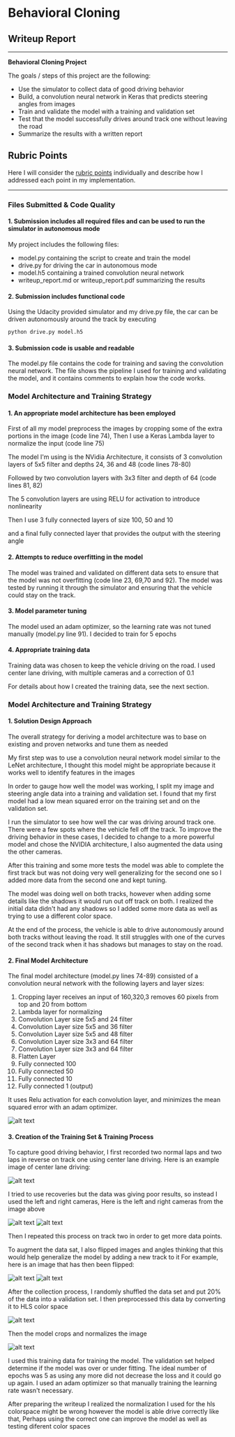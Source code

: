 # **Behavioral Cloning**

## Writeup Report

---

**Behavioral Cloning Project**

The goals / steps of this project are the following:
* Use the simulator to collect data of good driving behavior
* Build, a convolution neural network in Keras that predicts steering angles from images
* Train and validate the model with a training and validation set
* Test that the model successfully drives around track one without leaving the road
* Summarize the results with a written report


[//]: # (Image References)
[center]: ./examples/center.jpg "Center Image"
[left]: ./examples/left.jpg "Left Image"
[right]: ./examples/right.jpg "Right Image"
[flipped]: ./examples/flipped.jpg "Center Image - Flipped"
[hls]: ./examples/hls.jpg "HLS Image"
[cropped]: ./examples/cropped.jpg "Cropped Image"
[loss]: ./examples/figure_1.png  "Loss"

## Rubric Points
Here I will consider the [rubric points](https://review.udacity.com/#!/rubrics/432/view) individually and describe how I addressed each point in my implementation.  

---
### Files Submitted & Code Quality

#### 1. Submission includes all required files and can be used to run the simulator in autonomous mode

My project includes the following files:
* model.py containing the script to create and train the model
* drive.py for driving the car in autonomous mode
* model.h5 containing a trained convolution neural network
* writeup_report.md or writeup_report.pdf summarizing the results

#### 2. Submission includes functional code
Using the Udacity provided simulator and my drive.py file, the car can be driven autonomously around the track by executing
```sh
python drive.py model.h5
```

#### 3. Submission code is usable and readable

The model.py file contains the code for training and saving the convolution neural network. The file shows the pipeline I used for training and validating the model, and it contains comments to explain how the code works.

### Model Architecture and Training Strategy

#### 1. An appropriate model architecture has been employed

First of all my model preprocess the images by cropping some of the extra portions in the image (code line 74), Then I use a Keras Lambda layer to normalize the input (code line 75)

The model I'm using is the NVidia Architecture, it consists of 3 convolution layers of 5x5 filter and depths 24, 36 and 48 (code lines 78-80)

Followed by two convolution layers with 3x3 filter and depth of 64 (code lines 81, 82)

The 5 convolution layers are using RELU for activation to introduce nonlinearity

Then I use 3 fully connected layers of size 100, 50 and 10

and a final fully connected layer that provides the output with the steering angle

#### 2. Attempts to reduce overfitting in the model

The model was trained and validated on different data sets to ensure that the model was not overfitting (code line 23, 69,70 and 92). The model was tested by running it through the simulator and ensuring that the vehicle could stay on the track.

#### 3. Model parameter tuning

The model used an adam optimizer, so the learning rate was not tuned manually (model.py line 91).
I decided to train for 5 epochs

#### 4. Appropriate training data

Training data was chosen to keep the vehicle driving on the road. I used center lane driving, with multiple cameras and a correction of 0.1

For details about how I created the training data, see the next section.

### Model Architecture and Training Strategy

#### 1. Solution Design Approach

The overall strategy for deriving a model architecture was to base on existing and proven networks and tune them as needed

My first step was to use a convolution neural network model similar to the LeNet architecture, I thought this model might be appropriate because it works well to identify features in the images

In order to gauge how well the model was working, I split my image and steering angle data into a training and validation set. I found that my first model had a low mean squared error on the training set and on the validation set.

I run the simulator to see how well the car was driving around track one. There were a few spots where the vehicle fell off the track. To improve the driving behavior in these cases, I decided to change to a more powerful model and chose the NVIDIA architecture, I also augmented the data using the other cameras.

After this training and some more tests the model was able to complete the first track but was not doing very well generalizing for the second one so I added more data from the second one and kept tuning.

The model was doing well on both tracks, however when adding some details like the shadows it would run out off track on both. I realized the initial data didn't had any shadows so I added some more data as well as trying to use a different color space.

At the end of the process, the vehicle is able to drive autonomously around both tracks without leaving the road. It still struggles with one of the curves of the second track when it has shadows but manages to stay on the road.

#### 2. Final Model Architecture

The final model architecture (model.py lines 74-89) consisted of a convolution neural network with the following layers and layer sizes:

1. Cropping layer receives an input of 160,320,3 removes 60 pixels from top and 20 from bottom
2. Lambda layer for normalizing
3. Convolution Layer size 5x5 and 24 filter
4. Convolution Layer size 5x5 and 36 filter
5. Convolution Layer size 5x5 and 48 filter
6. Convolution Layer size 3x3 and 64 filter
7. Convolution Layer size 3x3 and 64 filter
8. Flatten Layer
9. Fully connected 100
10. Fully connected 50
11. Fully connected 10
12. Fully connected 1 (output)

It uses Relu activation for each convolution layer, and minimizes the mean squared error with an adam optimizer.

![alt text][loss]


#### 3. Creation of the Training Set & Training Process

To capture good driving behavior, I first recorded two normal laps and two laps in reverse on track one using center lane driving. Here is an example image of center lane driving:

![alt text][center]

I tried to use recoveries but the data was giving poor results, so instead I used the left and right cameras, Here is the left and right cameras from the image above

![alt text][left]
![alt text][right]

Then I repeated this process on track two in order to get more data points.

To augment the data sat, I also flipped images and angles thinking that this would help generalize the model by adding a new track to it
For example, here is an image that has then been flipped:

![alt text][center]
![alt text][flipped]

After the collection process, I randomly shuffled the data set and put 20% of the data into a validation set. I then preprocessed this data by converting it to HLS color space

![alt text][hls]

Then the model crops and normalizes the image

![alt text][cropped]

I used this training data for training the model. The validation set helped determine if the model was over or under fitting. The ideal number of epochs was 5 as using any more did not decrease the loss and it could go up again. I used an adam optimizer so that manually training the learning rate wasn't necessary.

After preparing the writeup I realized the normalization I used for the hls colorspace might be wrong however the model is able drive correctly like that, Perhaps using the correct one can improve the model as well as testing diferent color spaces
